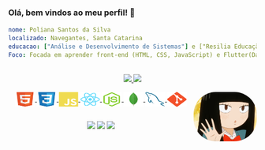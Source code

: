 ### Olá, bem vindos ao meu perfil! 👋

```yaml
nome: Poliana Santos da Silva
localizado: Navegantes, Santa Catarina
educacao: ["Análise e Desenvolvimento de Sistemas"] e ["Resilia Educação"]
Foco: Focada em aprender front-end (HTML, CSS, JavaScript) e Flutter(Dart)

```
<br>
<div align="center">
  <a href="https://github.com/pollysantos">
  <img height="180em" src="https://github-readme-stats.vercel.app/api?username=pollysantos&show_icons=true&theme=gotham&include_all_commits=true&count_private=true"/>
  <img height="180em" src="https://github-readme-stats.vercel.app/api/top-langs/?username=pollysantos&layout=compact&langs_count=7&theme=gotham"/>
</div>
<br>
  <!--LINGUAGENS:-->
  <div style="display: inline_block" align="center">
  <img align="center" title="HTML" alt="Polly-HTML" height="30" width="40" src="https://raw.githubusercontent.com/devicons/devicon/master/icons/html5/html5-original.svg">
  <img align="center" title="CSS" alt="Polly-CSS" height="30" width="40" src="https://raw.githubusercontent.com/devicons/devicon/master/icons/css3/css3-original.svg">
  <img align="center" title="Javascript" alt="Polly-Js" height="30" width="40"      src="https://raw.githubusercontent.com/devicons/devicon/master/icons/javascript/javascript-plain.svg">
  <!--FRAMEWORKS:--> 
    <img align="center" title="ReactJS" alt="Polly-ReactJS" height="30" width="40" src="https://raw.githubusercontent.com/devicons/devicon/master/icons/react/react-original.svg">
    <img align="center" title="NodeJS" alt="Polly-NodeJS" height="30" width="40" src="https://raw.githubusercontent.com/devicons/devicon/master/icons/nodejs/nodejs-original.svg">
    <!--BANCOS:-->
  <img align="center" title="MongoDB" alt="Polly-MongoDB" height="30" width="40" src="https://raw.githubusercontent.com/devicons/devicon/master/icons/mongodb/mongodb-original.svg">
  <img align="center" title="MySql" alt="Polly-Mysql" height="30" width="40" src="https://raw.githubusercontent.com/devicons/devicon/master/icons/mysql/mysql-original.svg">
  <!--FERRAMENTAS:--> 
  <img align="center" title="GIT" alt="Polly-Git" height="30" width="40" src="https://raw.githubusercontent.com/devicons/devicon/master/icons/git/git-original.svg">
  
   <!--GIF:--> 
  <img align="right" alt="polly-pic" height="100" style="border-radius:45px;" src="https://github.com/PollySantos/PollySantos/blob/main/Gif-%20Sawako.gif?raw=true">
 </div/>
  
  ##
 
<div align="center">
  <a href = "mailto:zpolianasantos@gmail.com"><img src="https://img.shields.io/badge/-Gmail-%23333?style=for-the-badge&logo=gmail&logoColor=white" target="_blank"></a>
  <a href="https://www.linkedin.com/in/polianasantoss" target="_blank"><img src="https://img.shields.io/badge/-LinkedIn-%230077B5?style=for-the-badge&logo=linkedin&logoColor=white" target="_blank"></a> 
<img src="https://github.com/pollysantos/pollysantos/blob/output/github-contribution-grid-snake.svg">
<br>
<a align="center" href="https://github.com/pollysantos">



